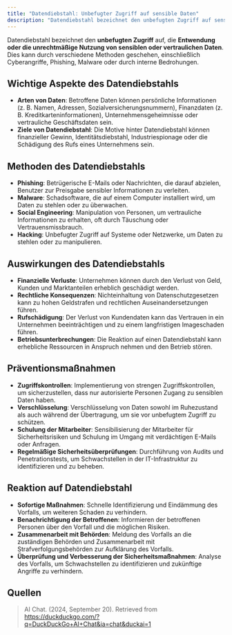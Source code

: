 ```yaml
---
title: "Datendiebstahl: Unbefugter Zugriff auf sensible Daten"
description: "Datendiebstahl bezeichnet den unbefugten Zugriff auf sensible Daten durch Phishing, Malware oder Social Engineering. Auswirkungen sind finanzielle Verluste und Rufschädigung. Präventionsmaßnahmen sind Zugriffskontrollen und Verschlüsselung. Reaktion umfasst Benachrichtigung und Zusammenarbeit mit Behörden."
---
```


Datendiebstahl bezeichnet den **unbefugten Zugriff** auf, die **Entwendung oder die unrechtmäßige Nutzung von sensiblen oder vertraulichen Daten**. Dies kann durch verschiedene Methoden geschehen, einschließlich Cyberangriffe, Phishing, Malware oder durch interne Bedrohungen.

## Wichtige Aspekte des Datendiebstahls
- **Arten von Daten**: Betroffene Daten können persönliche Informationen (z. B. Namen, Adressen, Sozialversicherungsnummern), Finanzdaten (z. B. Kreditkarteninformationen), Unternehmensgeheimnisse oder vertrauliche Geschäftsdaten sein.
- **Ziele von Datendiebstahl**: Die Motive hinter Datendiebstahl können finanzieller Gewinn, Identitätsdiebstahl, Industriespionage oder die Schädigung des Rufs eines Unternehmens sein.

## Methoden des Datendiebstahls
- **Phishing**: Betrügerische E-Mails oder Nachrichten, die darauf abzielen, Benutzer zur Preisgabe sensibler Informationen zu verleiten.
- **Malware**: Schadsoftware, die auf einem Computer installiert wird, um Daten zu stehlen oder zu überwachen.
- **Social Engineering**: Manipulation von Personen, um vertrauliche Informationen zu erhalten, oft durch Täuschung oder Vertrauensmissbrauch.
- **Hacking**: Unbefugter Zugriff auf Systeme oder Netzwerke, um Daten zu stehlen oder zu manipulieren.

## Auswirkungen des Datendiebstahls
- **Finanzielle Verluste**: Unternehmen können durch den Verlust von Geld, Kunden und Marktanteilen erheblich geschädigt werden.
- **Rechtliche Konsequenzen**: Nichteinhaltung von Datenschutzgesetzen kann zu hohen Geldstrafen und rechtlichen Auseinandersetzungen führen.
- **Rufschädigung**: Der Verlust von Kundendaten kann das Vertrauen in ein Unternehmen beeinträchtigen und zu einem langfristigen Imageschaden führen.
- **Betriebsunterbrechungen**: Die Reaktion auf einen Datendiebstahl kann erhebliche Ressourcen in Anspruch nehmen und den Betrieb stören.

## Präventionsmaßnahmen
- **Zugriffskontrollen**: Implementierung von strengen Zugriffskontrollen, um sicherzustellen, dass nur autorisierte Personen Zugang zu sensiblen Daten haben.
- **Verschlüsselung**: Verschlüsselung von Daten sowohl im Ruhezustand als auch während der Übertragung, um sie vor unbefugtem Zugriff zu schützen.
- **Schulung der Mitarbeiter**: Sensibilisierung der Mitarbeiter für Sicherheitsrisiken und Schulung im Umgang mit verdächtigen E-Mails oder Anfragen.
- **Regelmäßige Sicherheitsüberprüfungen**: Durchführung von Audits und Penetrationstests, um Schwachstellen in der IT-Infrastruktur zu identifizieren und zu beheben.

## Reaktion auf Datendiebstahl
- **Sofortige Maßnahmen**: Schnelle Identifizierung und Eindämmung des Vorfalls, um weiteren Schaden zu verhindern.
- **Benachrichtigung der Betroffenen**: Informieren der betroffenen Personen über den Vorfall und die möglichen Risiken.
- **Zusammenarbeit mit Behörden**: Meldung des Vorfalls an die zuständigen Behörden und Zusammenarbeit mit Strafverfolgungsbehörden zur Aufklärung des Vorfalls.
- **Überprüfung und Verbesserung der Sicherheitsmaßnahmen**: Analyse des Vorfalls, um Schwachstellen zu identifizieren und zukünftige Angriffe zu verhindern.

## Quellen
> AI Chat. (2024, September 20). Retrieved from https://duckduckgo.com/?q=DuckDuckGo+AI+Chat&ia=chat&duckai=1